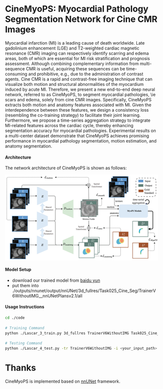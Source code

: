 # CineMyoPS: Myocardial Pathology Segmentation Network for Cine CMR Images
Myocardial infarction (MI) is a leading cause of death worldwide. Late gadolinium enhancement (LGE) and T2-weighted cardiac magnetic resonance (CMR) imaging can respectively identify scarring and edema areas, both of which are essential for MI risk stratification and prognosis assessment. Although combining complementary information from multi-sequence CMR is useful, acquiring these sequences can be time-consuming and prohibitive, e.g., due to the administration of contrast agents. Cine CMR is a rapid and contrast-free imaging technique that can visualize both motion and structural abnormalities of the myocardium induced by acute MI. Therefore, we present a new end-to-end deep neural network, referred to as CineMyoPS, to segment myocardial pathologies, \ie scars and edema,  solely from cine CMR images. Specifically, CineMyoPS extracts both motion and anatomy features associated with MI. Given the interdependence between these features, we design a consistency loss (resembling the co-training strategy) to facilitate their joint learning. Furthermore, we propose a time-series aggregation strategy to integrate MI-related features across the cardiac cycle, thereby enhancing segmentation accuracy for myocardial pathologies. Experimental results on a multi-center dataset demonstrate that CineMyoPS achieves promising performance in myocardial pathology segmentation, motion estimation, and anatomy segmentation. 


####  Architecture

The network architecture of CineMyoPS is shown as follows:

![Network Architecture](resources/network.png)



####  Model Setup
- download our trained model from [baidu yun](https://pan.baidu.com/s/1ijuQaR0Ix6CE2Nu-TxareA?pwd=jrey)
- put them into ./outputs/nnunet/output/nnUNet/3d_fullres/Task025_Cine_Seg/TrainerV6WithoutIMG__nnUNetPlansv2.1/all

#### Usage Instructions

```bash
cd ./code

# Training Command
python ./Lascar_3_train.py 3d_fullres TrainerV6WithoutIMG Task025_Cine_Seg all

# Testing Command
python ./Lascar_4_test.py -tr TrainerV6WithoutIMG -i <your_input_path> -o <your_output_path> -t 025 --chk model_best --overwrite_existing --fold all
```

# Thanks
CineMyoPS is implemented based on [nnUNet](https://github.com/MIC-DKFZ/nnUNet) framework.
